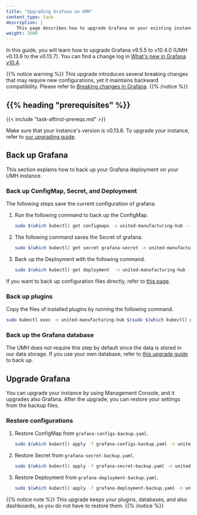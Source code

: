 ```yaml
---
title: "Upgrading Grafana on UMH"
content_type: task
description: |
    This page describes how to upgrade Grafana on your existing instances.
weight: 2600
---
```


<!-- overview -->
In this guide, you will learn how to upgrade Grafana v9.5.5 to v10.4.0 (UMH v0.13.6 to the v0.13.7). 
You can find a change log in [What's new in Grafana v10.4](https://grafana.com/docs/grafana/latest/whatsnew/whats-new-in-v10-4/).

{{% notice warning %}}
This upgrade introduces several breaking changes that may require new configurations, 
yet it maintains backward compatibility. 
Please refer to [Breaking changes in Grafana](https://grafana.com/docs/grafana/latest/breaking-changes/).
{{% /notice %}}

## {{% heading "prerequisites" %}}

<!-- Use the include shortcode for the prerequisites, depending
     on the type of task. For example, if the task happens after installation,
     use the {{< include "task-aftinst-prereqs.md" >}} shortcode, and if the
     task happens before installation, use the {{< include "task-befinst-prereqs.md" >}}
     shortcode. If the task has no prerequisites, delete the {{% heading "prerequisites" %}}
-->

<!-- If you set the minimum_version or maximum_version parameter in the page's
     front matter, add the version check shortcode {{< version-check >}}.
-->

{{< include "task-aftinst-prereqs.md" >}}

Make sure that your instance's version is v0.13.6. To upgrade your instance, 
refer to [our upgrading guide](/docs/production-guide/upgrading/0.13.4/).

## Back up Grafana

This section explains how to back up your Grafana deployment on your UMH instance.

### Back up ConfigMap, Secret, and Deployment

The following steps save the current configuration of grafana. 

1. Run the following command to back up the ConfigMap.
    ```bash
    sudo $(which kubectl) get configmaps -n united-manufacturing-hub --kubeconfig /etc/rancher/k3s/k3s.yaml  -l app.kubernetes.io/name=grafana -o yaml > grafana-configs-backup.yaml
    ```

2. The following command saves the Secret of grafana.
    ```bash
    sudo $(which kubectl) get secret grafana-secret -n united-manufacturing-hub --kubeconfig /etc/rancher/k3s/k3s.yaml  -o yaml > grafana-secret-backup.yaml
    ```

3. Back up the Deployment with the following command.
    ```bash
    sudo $(which kubectl) get deployment  -n united-manufacturing-hub -l app.kubernetes.io/name=grafana --kubeconfig /etc/rancher/k3s/k3s.yaml  -o yaml > grafana-deployment-backup.yaml
    ```

If you want to back up configuration files directly, refer to [this page](https://grafana.com/docs/grafana/latest/upgrade-guide/upgrade-v10.4/#back-up-the-grafana-configuration-file).
### Back up plugins

Copy the files of installed plugins by running the following command.

```bash
sudo kubectl exec -n united-manufacturing-hub $(sudo $(which kubectl) get pods --kubeconfig /etc/rancher/k3s/k3s.yaml -n united-manufacturing-hub -l app.kubernetes.io/name=grafana -o jsonpath="{.items[0].metadata.name}") --kubeconfig /etc/rancher/k3s/k3s.yaml -- tar cf - "/var/lib/grafana/plugins" | tar xf -
```

### Back up the Grafana database

The UMH does not require this step by default since the data is stored in our data storage. 
If you use your own database, refer to
[this upgrade guide](https://grafana.com/docs/grafana/latest/upgrade-guide/upgrade-v10.4/#back-up-the-grafana-database) to back up. 

## Upgrade Grafana
You can upgrade your instance by using Management Console, and it upgrades also Grafana. 
After the upgrade, you can restore your settings from the backup files.

### Restore configurations

1. Restore ConfigMap from `grafana-configs-backup.yaml`.
    ```bash
    sudo $(which kubectl) apply -f grafana-configs-backup.yaml -n united-manufacturing-hub --kubeconfig /etc/rancher/k3s/k3s.yaml 
    ```

2. Restore Secret from `grafana-secret-backup.yaml`.
    ```bash
    sudo $(which kubectl) apply -f grafana-secret-backup.yaml -n united-manufacturing-hub --kubeconfig /etc/rancher/k3s/k3s.yaml 
    ```

3. Restore Deployment from `grafana-deployment-backup.yaml`.
    ```bash
    sudo $(which kubectl) apply -f grafana-deployment-backup.yaml -n united-manufacturing-hub --kubeconfig /etc/rancher/k3s/k3s.yaml
    ```

{{% notice note %}}
This upgrade keeps your plugins, databases, and also dashboards, so you do not have to restore them.
{{% /notice %}}